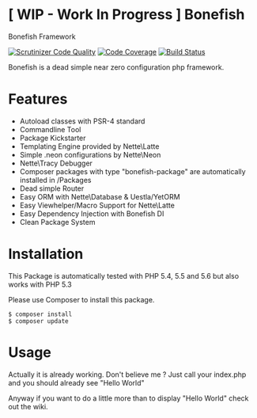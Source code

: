 [ WIP - Work In Progress ] Bonefish
========

Bonefish Framework

[![Scrutinizer Code Quality](https://scrutinizer-ci.com/g/AValnar/Bonefish/badges/quality-score.png?b=master)](https://scrutinizer-ci.com/g/AValnar/Bonefish/?branch=master) [![Code Coverage](https://scrutinizer-ci.com/g/AValnar/Bonefish/badges/coverage.png?b=master)](https://scrutinizer-ci.com/g/AValnar/Bonefish/?branch=master)  [![Build Status](https://scrutinizer-ci.com/g/AValnar/Bonefish/badges/build.png?b=master)](https://scrutinizer-ci.com/g/AValnar/Bonefish/build-status/master)

Bonefish is a dead simple near zero configuration php framework.

Features
========
- Autoload classes with PSR-4 standard
- Commandline Tool
- Package Kickstarter
- Templating Engine provided by Nette\Latte
- Simple .neon configurations by Nette\Neon
- Nette\Tracy Debugger
- Composer packages with type "bonefish-package" are automatically installed in /Packages
- Dead simple Router
- Easy ORM with Nette\Database & Uestla/YetORM
- Easy Viewhelper/Macro Support for Nette\Latte
- Easy Dependency Injection with Bonefish DI
- Clean Package System

Installation
============
This Package is automatically tested with PHP 5.4, 5.5 and 5.6 but also works with PHP 5.3

Please use Composer to install this package.
```shell
$ composer install
$ composer update
```

Usage
=====
Actually it is already working.
Don't believe me ?
Just call your index.php and you should already see "Hello World"

Anyway if you want to do a little more than to display "Hello World" check out the wiki.
